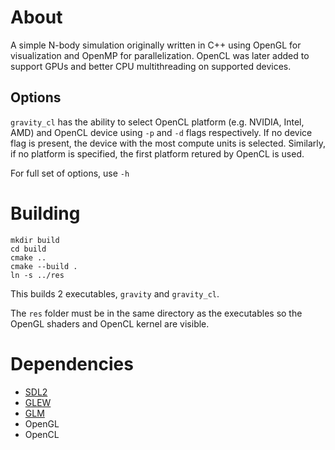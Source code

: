 # About
A simple N-body simulation originally written in C++ using OpenGL for visualization and OpenMP for parallelization.
OpenCL was later added to support GPUs and better CPU multithreading on supported devices.

## Options
`gravity_cl` has the ability to select OpenCL platform (e.g. NVIDIA, Intel, AMD) and OpenCL device using `-p` and `-d` flags respectively.
If no device flag is present, the device with the most compute units is selected.
Similarly, if no platform is specified, the first platform retured by OpenCL is used.

For full set of options, use `-h`

# Building
```
mkdir build
cd build
cmake ..
cmake --build .
ln -s ../res
```

This builds 2 executables, `gravity` and `gravity_cl`.

The `res` folder must be in the same directory as the executables so the OpenGL shaders and OpenCL kernel are visible.

# Dependencies
- [SDL2](https://www.libsdl.org/download-2.0.php)
- [GLEW](https://github.com/nigels-com/glew)
- [GLM](https://glm.g-truc.net/0.9.8/index.html)
- OpenGL
- OpenCL
